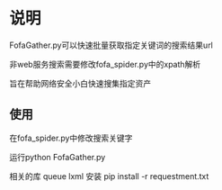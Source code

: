 # 说明
FofaGather.py可以快速批量获取指定关键词的搜索结果url

非web服务搜索需要修改fofa_spider.py中的xpath解析

旨在帮助网络安全小白快速搜集指定资产

<h2>使用</h2>
在fofa_spider.py中修改搜索关键字

运行python FofaGather.py

相关的库
queue
lxml
安装
pip install -r requestment.txt
